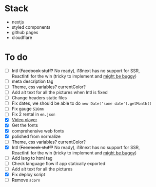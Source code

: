 # Stack

- nextjs
- styled components
- github pages
- cloudflare

# To do

- [ ] Intl (~~Facebook stuff?~~ No ready), i18next has no support for SSR, ReactIntl for the win (tricky to implement and [might be buggy](https://github.com/zeit/next.js/tree/canary/examples/with-react-intl))
- [ ] meta description tag
- [ ] Theme, css variables? currentColor?
- [ ] Add alt text for all the pictures when Intl is fixed
- [ ] Change headers static files
- [ ] Fix dates, we should be able to do `new Date('some date').getMonth()`
- [ ] Fix gauge `S16mm`
- [ ] Fix 2 rental in `en.json`
- [x] [Video player](https://github.com/xDae/react-plyr)
- [x] Get the fonts
- [x] comprehensive web fonts
- [x] polished from normalize
- [ ] Theme, css variables? currentColor?
- [x] Intl (~~Facebook stuff?~~ No ready), i18next has no support for SSR, ReactIntl for the win (tricky to implement and [might be buggy](https://github.com/zeit/next.js/tree/canary/examples/with-react-intl))
- [ ] Add lang to html tag
- [ ] Check language flow if app statically exported
- [ ] Add alt text for all the pictures
- [x] Fix deploy script
- [ ] Remove `acorn`

